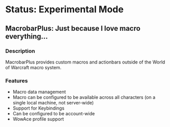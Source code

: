 # Status: Experimental Mode
## MacrobarPlus: Just because I love macro everything...

### Description
MacrobarPlus provides custom macros and actionbars outside of the World of Warcraft macro system.

### Features
- Macro data management
- Macro can be configured to be available across all characters (on a single local machine, not server-wide)
- Support for Keybindings
- Can be configured to be account-wide
- WowAce profile support
